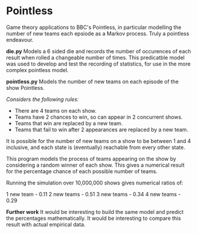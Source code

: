 # Pointless
Game theory applications to BBC's Pointless, in particular modelling the number of new teams each epsiode as a Markov process. Truly a pointless endeavour. 

**die.py**
Models a 6 sided die and records the number of occurences of each result when rolled a changeable number of times. This predicatble model was used to develop and test the recording of statistics, for use in the more complex pointless model.

**pointless.py**
Models the number of new teams on each episode of the show Pointless. 

*Considers the following rules:*
- There are 4 teams on each show.
- Teams have 2 chances to win, so can appear in 2 concurrent shows. 
- Teams that win are replaced by a new team.
- Teams that fail to win after 2 appearances are replaced by a new team. 

It is possible for the number of new teams on a show to be between 1 and 4 inclusive, and each state is (eventually) reachable from every other state.

This program models the process of teams appearing on the show by considering a random winner of each show. 
This gives a numerical result for the percentage chance of each possible number of teams. 

Running the simulation over 10,000,000 shows gives numerical ratios of: 

1 new team   -  0.11
2 new teams  -  0.51
3 new teams  -  0.34
4 new teams  -  0.29

**Further work**
It would be interesting to build the same model and predict the percentages mathematically.
It would be interesting to compare this result with actual empirical data.
